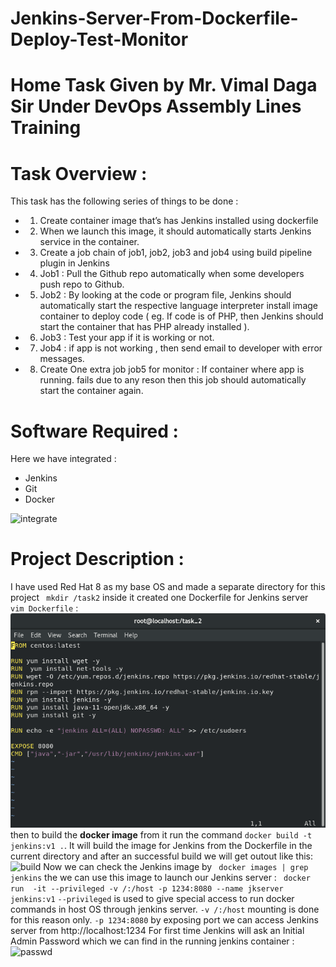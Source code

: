 # Jenkins-Server-From-Dockerfile-Deploy-Test-Monitor

# Home Task Given by Mr. Vimal Daga Sir Under DevOps Assembly Lines Training

# Task Overview :
This task has the following series of things to be done :

* 1.	Create container image that’s has Jenkins installed  using dockerfile 
* 2.	When we launch this image, it should automatically starts Jenkins service in the container.
* 3.	Create a job chain of job1, job2, job3 and  job4 using build pipeline plugin in Jenkins 
* 4. Job1 : Pull  the Github repo automatically when some developers push repo to Github.
* 5. Job2 : By looking at the code or program file, Jenkins should automatically start the respective language interpreter install image        container to deploy code ( eg. If code is of  PHP, then Jenkins should start the container that has PHP already installed ).
* 6.	Job3 : Test your app if it  is working or not.
* 7.	Job4 : if app is not working , then send email to developer with error messages.
* 8.	Create One extra job job5 for monitor : If container where app is running. fails due to any reson then this job should automatically       start the container again.

# Software Required :
Here we have integrated :
* Jenkins 
* Git
* Docker

![integrate](https://i2.wp.com/www.techrunnr.com/wp-content/uploads/2019/01/gitdockerjenkins.png?fit=248%2C203&ssl=1)

# Project Description :

I have used Red Hat 8 as my base OS and made a separate directory for this project
` mkdir /task2`
inside it created one Dockerfile for Jenkins server ` vim Dockerfile` :
![dockerfile](https://github.com/disha1822/Jenkins-Server-From-Dockerfile-Deploy-Test-Monitor/blob/master/dockerfile.png?raw=true)
then to build the **docker image** from it run the command `docker build -t jenkins:v1 .`. It will build the image for Jenkins from the Dockerfile in the current directory and after an successful build we will get outout like this:
![build]()
Now we can check the Jenkins image by ` docker images | grep jenkins` the we can use this image to launch our Jenkins server :
` docker run  -it --privileged -v /:/host -p 1234:8080 --name jkserver jenkins:v1` 
`--privileged` is used to give special access to run docker commands in host OS through jenkins server.
`-v /:/host` mounting is done for this reason only.
`-p 1234:8080` by exposing port we can access Jenkins server from http://localhost:1234
For first time Jenkins will ask an Initial Admin Password which we can find in the running jenkins container :
![passwd]()
